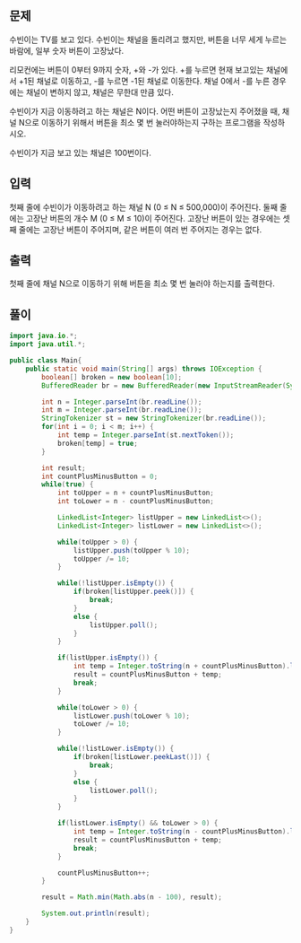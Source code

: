 ## 문제
수빈이는 TV를 보고 있다. 수빈이는 채널을 돌리려고 했지만, 버튼을 너무 세게 누르는 바람에, 일부 숫자 버튼이 고장났다.

리모컨에는 버튼이 0부터 9까지 숫자, +와 -가 있다. +를 누르면 현재 보고있는 채널에서 +1된 채널로 이동하고, -를 누르면 -1된 채널로 이동한다. 채널 0에서 -를 누른 경우에는 채널이 변하지 않고, 채널은 무한대 만큼 있다.

수빈이가 지금 이동하려고 하는 채널은 N이다. 어떤 버튼이 고장났는지 주어졌을 때, 채널 N으로 이동하기 위해서 버튼을 최소 몇 번 눌러야하는지 구하는 프로그램을 작성하시오. 

수빈이가 지금 보고 있는 채널은 100번이다.

## 입력
첫째 줄에 수빈이가 이동하려고 하는 채널 N (0 ≤ N ≤ 500,000)이 주어진다.  둘째 줄에는 고장난 버튼의 개수 M (0 ≤ M ≤ 10)이 주어진다. 고장난 버튼이 있는 경우에는 셋째 줄에는 고장난 버튼이 주어지며, 같은 버튼이 여러 번 주어지는 경우는 없다.

## 출력
첫째 줄에 채널 N으로 이동하기 위해 버튼을 최소 몇 번 눌러야 하는지를 출력한다.

## 풀이

```java
import java.io.*;
import java.util.*;

public class Main{
    public static void main(String[] args) throws IOException {
        boolean[] broken = new boolean[10];
        BufferedReader br = new BufferedReader(new InputStreamReader(System.in));

        int n = Integer.parseInt(br.readLine());
        int m = Integer.parseInt(br.readLine());
        StringTokenizer st = new StringTokenizer(br.readLine());
        for(int i = 0; i < m; i++) {
            int temp = Integer.parseInt(st.nextToken());
            broken[temp] = true;
        }

        int result;
        int countPlusMinusButton = 0;
        while(true) {
            int toUpper = n + countPlusMinusButton;
            int toLower = n - countPlusMinusButton;

            LinkedList<Integer> listUpper = new LinkedList<>();
            LinkedList<Integer> listLower = new LinkedList<>();

            while(toUpper > 0) {
                listUpper.push(toUpper % 10);
                toUpper /= 10;
            }

            while(!listUpper.isEmpty()) {
                if(broken[listUpper.peek()]) {
                    break;
                }
                else {
                    listUpper.poll();
                }
            }

            if(listUpper.isEmpty()) {
                int temp = Integer.toString(n + countPlusMinusButton).length();
                result = countPlusMinusButton + temp;
                break;
            }

            while(toLower > 0) {
                listLower.push(toLower % 10);
                toLower /= 10;
            }

            while(!listLower.isEmpty()) {
                if(broken[listLower.peekLast()]) {
                    break;
                }
                else {
                    listLower.poll();
                }
            }

            if(listLower.isEmpty() && toLower > 0) {
                int temp = Integer.toString(n - countPlusMinusButton).length();
                result = countPlusMinusButton + temp;
                break;
            }

            countPlusMinusButton++;
        }

        result = Math.min(Math.abs(n - 100), result);

        System.out.println(result);
    }
}
